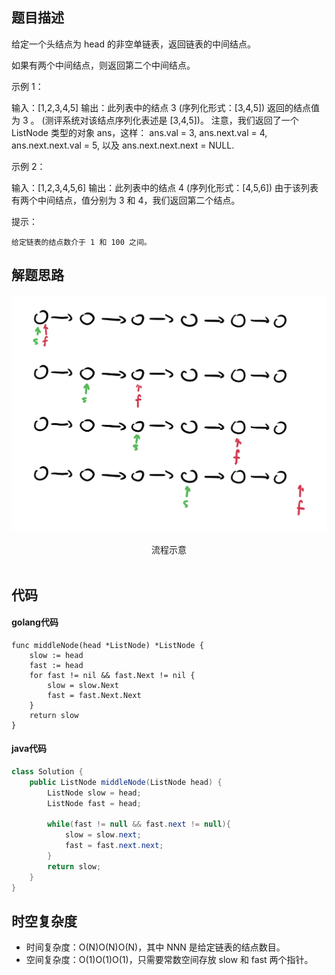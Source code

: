 ## 题目描述
给定一个头结点为 head 的非空单链表，返回链表的中间结点。

如果有两个中间结点，则返回第二个中间结点。

 

示例 1：

输入：[1,2,3,4,5]
输出：此列表中的结点 3 (序列化形式：[3,4,5])
返回的结点值为 3 。 (测评系统对该结点序列化表述是 [3,4,5])。
注意，我们返回了一个 ListNode 类型的对象 ans，这样：
ans.val = 3, ans.next.val = 4, ans.next.next.val = 5, 以及 ans.next.next.next = NULL.

示例 2：

输入：[1,2,3,4,5,6]
输出：此列表中的结点 4 (序列化形式：[4,5,6])
由于该列表有两个中间结点，值分别为 3 和 4，我们返回第二个结点。

 

提示：

    给定链表的结点数介于 1 和 100 之间。
    
## 解题思路

 <div align="center"> <img src="https://github.com/JacoobH/leetcode-solution-notes/blob/main/imgs/876.%20%E9%93%BE%E8%A1%A8%E7%9A%84%E4%B8%AD%E9%97%B4%E7%BB%93%E7%82%B9.png"/> </div><br>
<div align="center">流程示意</div><br>

## 代码
#### golang代码
```` golang
func middleNode(head *ListNode) *ListNode {
    slow := head
    fast := head
    for fast != nil && fast.Next != nil {
        slow = slow.Next
        fast = fast.Next.Next
    }
    return slow
}
````

#### java代码
````java
class Solution {
    public ListNode middleNode(ListNode head) {
        ListNode slow = head;
        ListNode fast = head;

        while(fast != null && fast.next != null){
            slow = slow.next;
            fast = fast.next.next;
        }
        return slow;
    }
}
````

## 时空复杂度
- 时间复杂度：O(N)O(N)O(N)，其中 NNN 是给定链表的结点数目。
- 空间复杂度：O(1)O(1)O(1)，只需要常数空间存放 slow 和 fast 两个指针。
